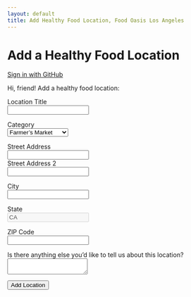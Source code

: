 ```yaml
---
layout: default
title: Add Healthy Food Location, Food Oasis Los Angeles
---
```


<h1>Add a Healthy Food Location</h1>

<!--
Before sign in
-->
<section id="loginSection">  
  <p>
    <a class="action" id="login" href="https://github.com/login/oauth/authorize?client_id=7ebf83bd679d38d56577&amp;scope=public_repo">Sign in with GitHub</a>        
  </p>
</section>

<!--
After sign in
-->
<section id="inputSection" class="hidden">
    <p>
      <span class="label">Hi, <span id="userNameSpan">friend</span>! Add a healthy food location:</span>
    </p>
    <p>
      <label>
        Location Title<br />
        <input type="text" id="locationTitle" />
      </label>
    </p>
    <p>
      <label>
        Category<br />
        <select id="locationCategory">
          <option value="farmers-market">Farmer’s Market</option>
          <option value="community-garden">Community Garden</option>
          <option value="food-pantry">Food Pantry</option>
          <option value="supermarket">Supermarket</option>
        </select>
      </label>
    </p>
    <p>
      <label>
        Street Address<br />
        <input type="text" id="locationAddress1" />
      </label><br />
      <label>
        Street Address 2<br />
        <input type="text" id="locationAddress2" />
      </label>
    </p>
    <p>
      <label>
        City<br />
        <input type="text" id="locationCity" />
      </label>
    </p>
    <p>
      State<br />
      <input type="text" value="CA" disabled />
    </p>
    <p>
      <label>
        ZIP Code<br />
        <input type="text" id="locationZip" />
      </label>
    </p>
    <p>
      <label>
        Is there anything else you’d like to tell us about this location?<br />
        <textarea id="userText"></textarea>
      </label>
    </p>
    <p>
      <button id="submit">Add Location</button>
    </p>  
</section>

<section class="success hidden" role="status" id="messageSection">      
</section>

<script src="/assets/js/github-backend.js"></script>
